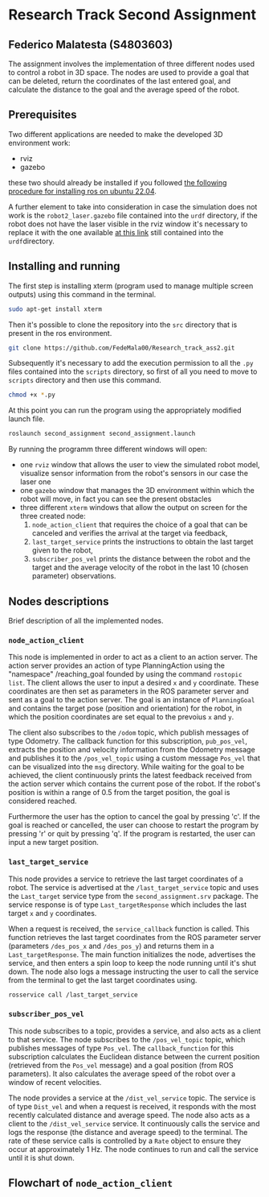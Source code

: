 # Research Track Second Assignment
## Federico Malatesta (S4803603)

The assignment involves the implementation of three different nodes used to control a robot in 3D space. 
The nodes are used to provide a goal that can be deleted, return the coordinates of the last entered goal, and calculate the distance to the goal and the average speed of the robot.

## Prerequisites
Two different applications are needed to make the developed 3D environment work:
- rviz
- gazebo

these two should already be installed if you followed [the following procedure for installing ros on ubuntu 22.04](https://2023.aulaweb.unige.it/pluginfile.php/154428/mod_resource/content/0/guide_ROSinstallation_Ubuntu22.txt).

A further element to take into consideration in case the simulation does not work is the `robot2_laser.gazebo` file contained into the `urdf` directory, if the robot does not have the laser visible in the rviz window it's necessary to replace it with the one available [at this link](https://github.com/CarmineD8/assignment_2_2023) still contained into the `urdf`directory.

## Installing and running
The first step is installing xterm (program used to manage multiple screen outputs) using this command in the terminal.
```bash 
sudo apt-get install xterm
```
Then it's possible to clone the repository into the `src` directory that is present in the ros environment. 
```bash
git clone https://github.com/FedeMala00/Research_track_ass2.git
```
Subsequently it's necessary to add the execution permission to all the `.py` files contained into the `scripts` directory, so first of all you need to move to `scripts` directory and then use this command.
```bash
chmod +x *.py
```
At this point you can run the program using the appropriately modified launch file.
```bash
roslaunch second_assignment second_assignment.launch
```
By running the programm three different windows will open: 
- one `rviz` window that allows the user to view the simulated robot model, visualize sensor information from the robot's sensors in our case the laser one
- one `gazebo` window that manages the 3D environment within which the robot will move, in fact you can see the present obstacles
- three different `xterm` windows that allow the output on screen for the three created node:
  1. `node_action_client` that requires the choice of a goal that can be canceled and verifies the arrival at the target via feedback,
  2. `last_target_service` prints the instructions to obtain the last target given to the robot, 
  3. `subscriber_pos_vel` prints the distance between the robot and the target and the average velocity of the robot in the last 10 (chosen parameter) observations.

## Nodes descriptions 
Brief description of all the implemented nodes.
### `node_action_client`
This node is implemented in order to act as a client to an action server. The action server provides an action of type PlanningAction using the "namespace" /reaching_goal founded by using the command `rostopic list`. 
The client allows the user to input a desired `x` and `y` coordinate. These coordinates are then set as parameters in the ROS parameter server and sent as a goal to the action server. The goal is an instance of `PlanningGoal` and contains the target pose (position and orientation) for the robot, in which the position coordinates are set equal to the prevoius `x` and `y`.

The client also subscribes to the `/odom` topic, which publish messages of type Odometry. The callback function for this subscription, `pub_pos_vel`, extracts the position and velocity information from the Odometry message and publishes it to the `/pos_vel_topic` using a custom message `Pos_vel` that can be visualized into the `msg` directory. 
While waiting for the goal to be achieved, the client continuously prints the latest feedback received from the action server which contains the current pose of the robot. If the robot's position is within a range of 0.5 from the target position, the goal is considered reached.

Furthermore the user has the option to cancel the goal by pressing 'c'. If the goal is reached or cancelled, the user can choose to restart the program by pressing 'r' or quit by pressing 'q'. If the program is restarted, the user can input a new target position.

### `last_target_service`
This node provides a service to retrieve the last target coordinates of a robot. 
The service is advertised at the `/last_target_service` topic and uses the `Last_target` service type from the `second_assignment.srv` package. The service response is of type `Last_targetResponse` which includes the last target `x` and `y` coordinates.

When a request is received, the `service_callback` function is called. This function retrieves the last target coordinates from the ROS parameter server (parameters `/des_pos_x` and `/des_pos_y`) and returns them in a `Last_targetResponse`. 
The main function initializes the node, advertises the service, and then enters a spin loop to keep the node running until it's shut down.
The node also logs a message instructing the user to call the service from the terminal to get the last target coordinates using.
```bash 
rosservice call /last_target_service 
```

### `subscriber_pos_vel`

This node subscribes to a topic, provides a service, and also acts as a client to that service.
The node subscribes to the `/pos_vel_topic` topic, which publishes messages of type `Pos_vel`. The `callback_function` for this subscription calculates the Euclidean distance between the current position (retrieved from the `Pos_vel` message) and a goal position (from ROS parameters). It also calculates the average speed of the robot over a window of recent velocities.

The node provides a service at the `/dist_vel_service` topic. The service is of type `Dist_vel` and when a request is received, it responds with the most recently calculated distance and average speed.
The node also acts as a client to the `/dist_vel_service` service. It continuously calls the service and logs the response (the distance and average speed) to the terminal. The rate of these service calls is controlled by a `Rate` object to ensure they occur at approximately 1 Hz.
The node continues to run and call the service until it is shut down.

## Flowchart of `node_action_client`
